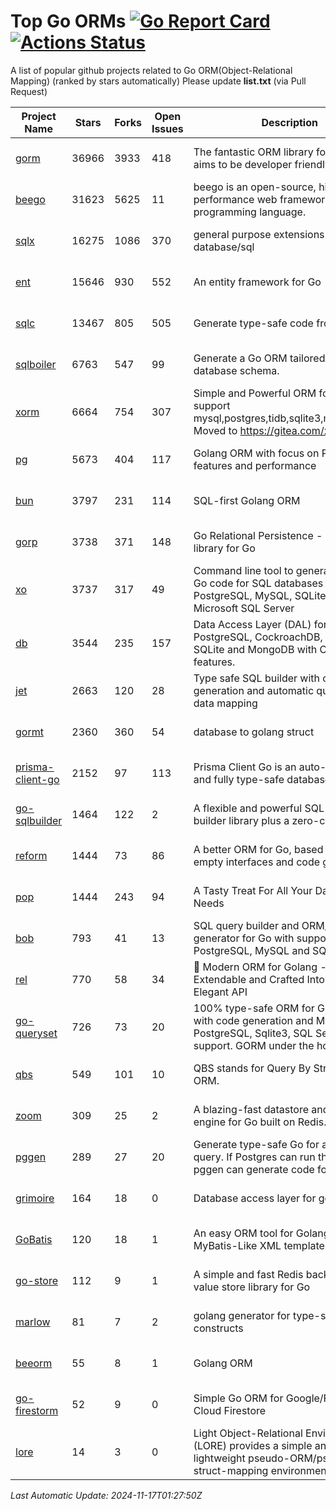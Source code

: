 # Top Go ORMs [![Go Report Card](https://goreportcard.com/badge/github.com/d-tsuji/awesome-go-orms)](https://goreportcard.com/report/github.com/d-tsuji/awesome-go-orms) [![Actions Status](https://github.com/d-tsuji/awesome-go-orms/workflows/CI/badge.svg)](https://github.com/d-tsuji/awesome-go-orms/actions)
A list of popular github projects related to Go ORM(Object-Relational Mapping) (ranked by stars automatically)
Please update **list.txt** (via Pull Request)

| Project Name | Stars | Forks | Open Issues | Description | Last Update |
| ------------ | ----- | ----- | ----------- | ----------- | ----------- |
| [gorm](https://github.com/go-gorm/gorm) | 36966 | 3933 | 418 | The fantastic ORM library for Golang, aims to be developer friendly | 2024-11-16 19:59:43 |
| [beego](https://github.com/beego/beego) | 31623 | 5625 | 11 | beego is an open-source, high-performance web framework for the Go programming language. | 2024-11-16 18:25:59 |
| [sqlx](https://github.com/jmoiron/sqlx) | 16275 | 1086 | 370 | general purpose extensions to golang's database/sql | 2024-11-16 20:45:55 |
| [ent](https://github.com/ent/ent) | 15646 | 930 | 552 | An entity framework for Go | 2024-11-16 20:04:24 |
| [sqlc](https://github.com/sqlc-dev/sqlc) | 13467 | 805 | 505 | Generate type-safe code from SQL | 2024-11-17 00:40:09 |
| [sqlboiler](https://github.com/volatiletech/sqlboiler) | 6763 | 547 | 99 | Generate a Go ORM tailored to your database schema. | 2024-11-15 11:30:34 |
| [xorm](https://github.com/go-xorm/xorm) | 6664 | 754 | 307 | Simple and Powerful ORM for Go, support mysql,postgres,tidb,sqlite3,mssql,oracle, Moved to https://gitea.com/xorm/xorm | 2024-11-15 22:56:23 |
| [pg](https://github.com/go-pg/pg) | 5673 | 404 | 117 | Golang ORM with focus on PostgreSQL features and performance | 2024-11-16 18:52:39 |
| [bun](https://github.com/uptrace/bun) | 3797 | 231 | 114 | SQL-first Golang ORM | 2024-11-16 21:59:52 |
| [gorp](https://github.com/go-gorp/gorp) | 3738 | 371 | 148 | Go Relational Persistence - an ORM-ish library for Go | 2024-11-14 23:30:50 |
| [xo](https://github.com/xo/xo) | 3737 | 317 | 49 | Command line tool to generate idiomatic Go code for SQL databases supporting PostgreSQL, MySQL, SQLite, Oracle, and Microsoft SQL Server | 2024-11-15 15:31:43 |
| [db](https://github.com/upper/db) | 3544 | 235 | 157 | Data Access Layer (DAL) for PostgreSQL, CockroachDB, MySQL, SQLite and MongoDB with ORM-like features. | 2024-11-13 06:49:06 |
| [jet](https://github.com/go-jet/jet) | 2663 | 120 | 28 | Type safe SQL builder with code generation and automatic query result data mapping | 2024-11-15 12:44:04 |
| [gormt](https://github.com/xxjwxc/gormt) | 2360 | 360 | 54 | database to golang struct | 2024-11-16 07:32:00 |
| [prisma-client-go](https://github.com/steebchen/prisma-client-go) | 2152 | 97 | 113 | Prisma Client Go is an auto-generated and fully type-safe database client | 2024-11-15 15:23:46 |
| [go-sqlbuilder](https://github.com/huandu/go-sqlbuilder) | 1464 | 122 | 2 | A flexible and powerful SQL string builder library plus a zero-config ORM. | 2024-11-16 09:31:39 |
| [reform](https://github.com/go-reform/reform) | 1444 | 73 | 86 | A better ORM for Go, based on non-empty interfaces and code generation. | 2024-11-15 21:43:36 |
| [pop](https://github.com/gobuffalo/pop) | 1444 | 243 | 94 | A Tasty Treat For All Your Database Needs | 2024-11-11 14:25:18 |
| [bob](https://github.com/stephenafamo/bob) | 793 | 41 | 13 | SQL query builder and ORM/Factory generator for Go with support for PostgreSQL, MySQL and SQLite | 2024-11-16 19:01:03 |
| [rel](https://github.com/go-rel/rel) | 770 | 58 | 34 | :gem: Modern ORM for Golang - Testable, Extendable and Crafted Into a Clean and Elegant API | 2024-11-14 13:43:14 |
| [go-queryset](https://github.com/jirfag/go-queryset) | 726 | 73 | 20 | 100% type-safe ORM for Go (Golang) with code generation and MySQL, PostgreSQL, Sqlite3, SQL Server support. GORM under the hood. | 2024-10-18 17:42:31 |
| [qbs](https://github.com/coocood/qbs) | 549 | 101 | 10 | QBS stands for Query By Struct. A Go ORM. | 2024-09-18 15:46:51 |
| [zoom](https://github.com/albrow/zoom) | 309 | 25 | 2 | A blazing-fast datastore and querying engine for Go built on Redis. | 2024-09-10 05:23:25 |
| [pggen](https://github.com/jschaf/pggen) | 289 | 27 | 20 | Generate type-safe Go for any Postgres query. If Postgres can run the query, pggen can generate code for it. | 2024-11-09 16:54:31 |
| [grimoire](https://github.com/Fs02/grimoire) | 164 | 18 | 0 | Database access layer for golang | 2024-09-13 05:02:06 |
| [GoBatis](https://github.com/mei-rune/GoBatis) | 120 | 18 | 1 | An easy ORM tool for Golang, support MyBatis-Like XML template SQL | 2024-11-12 02:48:13 |
| [go-store](https://github.com/gosuri/go-store) | 112 | 9 | 1 | A simple and fast Redis backed key-value store library for Go | 2023-09-25 03:42:25 |
| [marlow](https://github.com/dadleyy/marlow) | 81 | 7 | 2 | golang generator for type-safe sql api constructs | 2024-09-26 21:16:01 |
| [beeorm](https://github.com/latolukasz/beeorm) | 55 | 8 | 1 | Golang ORM | 2024-01-09 19:00:44 |
| [go-firestorm](https://github.com/jschoedt/go-firestorm) | 52 | 9 | 0 | Simple Go ORM for Google/Firebase Cloud Firestore | 2024-09-04 05:56:37 |
| [lore](https://github.com/abrahambotros/lore) | 14 | 3 | 0 | Light Object-Relational Environment (LORE) provides a simple and lightweight pseudo-ORM/pseudo-struct-mapping environment for Go | 2023-09-25 08:03:17 |

*Last Automatic Update: 2024-11-17T01:27:50Z*